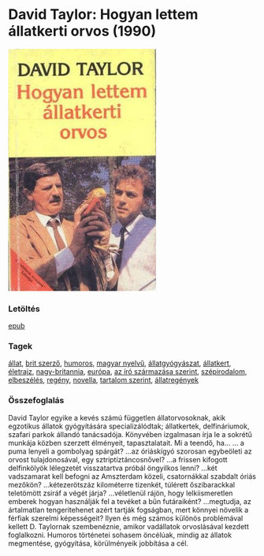 # <a name="id_473">David Taylor: Hogyan lettem állatkerti orvos (1990)</a>
<img src="https://github.com/BercziSandor/calibre_lib/raw/main/libs/main/David%20Taylor/Hogyan%20lettem%20allatkerti%20orvos%20%28473%29/cover.jpg" alt="cover" width="300"/>

### Letöltés
[epub](https://github.com/BercziSandor/calibre_lib/raw/main/libs/main/David%20Taylor/Hogyan%20lettem%20allatkerti%20orvos%20%28473%29/Hogyan%20lettem%20allatkerti%20orvos%20-%20David%20Taylor.epub)

### Tagek
[állat](https://github.com/berczisandor/calibre_lib/blob/main/libs/main/tags/%c3%a1llat.md), [brit szerző](https://github.com/berczisandor/calibre_lib/blob/main/libs/main/tags/brit%20szerz%c5%91.md), [humoros](https://github.com/berczisandor/calibre_lib/blob/main/libs/main/tags/humoros.md), [magyar nyelvű](https://github.com/berczisandor/calibre_lib/blob/main/libs/main/tags/magyar%20nyelv%c5%b1.md), [állatgyógyászat](https://github.com/berczisandor/calibre_lib/blob/main/libs/main/tags/%c3%a1llatgy%c3%b3gy%c3%a1szat.md), [állatkert](https://github.com/berczisandor/calibre_lib/blob/main/libs/main/tags/%c3%a1llatkert.md), [életrajz](https://github.com/berczisandor/calibre_lib/blob/main/libs/main/tags/%c3%a9letrajz.md), [nagy-britannia](https://github.com/berczisandor/calibre_lib/blob/main/libs/main/tags/nagy-britannia.md), [európa](https://github.com/berczisandor/calibre_lib/blob/main/libs/main/tags/eur%c3%b3pa.md), [az író származása szerint](https://github.com/berczisandor/calibre_lib/blob/main/libs/main/tags/az%20%c3%adr%c3%b3%20sz%c3%a1rmaz%c3%a1sa%20szerint.md), [szépirodalom](https://github.com/berczisandor/calibre_lib/blob/main/libs/main/tags/sz%c3%a9pirodalom.md), [elbeszélés](https://github.com/berczisandor/calibre_lib/blob/main/libs/main/tags/elbesz%c3%a9l%c3%a9s.md), [regény](https://github.com/berczisandor/calibre_lib/blob/main/libs/main/tags/reg%c3%a9ny.md), [novella](https://github.com/berczisandor/calibre_lib/blob/main/libs/main/tags/novella.md), [tartalom szerint](https://github.com/berczisandor/calibre_lib/blob/main/libs/main/tags/tartalom%20szerint.md), [állatregények](https://github.com/berczisandor/calibre_lib/blob/main/libs/main/tags/%c3%81llatreg%c3%a9nyek.md)

### Összefoglalás
<div>
<p>David ​Taylor egyike a kevés számú független állatorvosoknak, akik egzotikus állatok gyógyítására specializálódtak; állatkertek, delfináriumok, szafari parkok állandó tanácsadója. Könyvében izgalmasan írja le a sokrétű munkája közben szerzett élményeit, tapasztalatait. Mi a teendő, ha… … a puma lenyeli a gombolyag spárgát? …az óriáskígyó szorosan egybeöleti az orvost tulajdonosával, egy sztriptíztáncosnővel? …a frissen kifogott delfinkölyök lélegzetét visszatartva próbál öngyilkos lenni? …két vadszamarat kell befogni az Amszterdam közeli, csatornákkal szabdalt óriás mezőkön? …kétezerötszáz kilométerre tizenkét, túlérett őszibarackkal teletömött zsiráf a végét járja? …véletlenül rájön, hogy lelkiismeretlen emberek hogyan használják fel a tevéket a bűn futáraiként? …megtudja, az ártalmatlan tengeritehenet azért tartják fogságban, mert könnyei növelik a férfiak szerelmi képességeit? Ilyen és még számos különös problémával kellett D. Taylornak szembenéznie, amikor vadállatok orvoslásával kezdett foglalkozni. Humoros történetei sohasem öncélúak, mindig az állatok megmentése, gyógyítása, körülményeik jobbítása a cél.</p></div>


